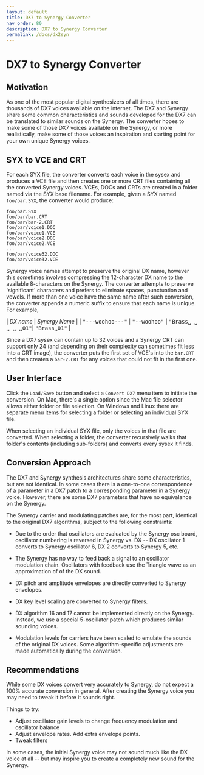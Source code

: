 ```yaml
---
layout: default
title: DX7 to Synergy Converter
nav_order: 80
description: DX7 to Synergy Converter
permalink: /docs/dx2syn
---
```


# DX7 to Synergy Converter

## Motivation

As one of the most popular digital synthesizers of all times, there
are thousands of DX7 voices available on the internet.  The DX7 and
Synergy share some common characteristics and sounds developed for the
DX7 can be translated to similar sounds on the Synergy.  The converter
hopes to make some of those DX7 voices available on the Synergy, or
more realistically, make some of those voices an inspiration and
starting point for your own unique Synergy voices.

## SYX to VCE and CRT

For each SYX file, the converter converts each voice in the sysex and
produces a VCE file and then creates one or more CRT files containing
all the converted Synergy voices.  VCEs, DOCs and CRTs are created in
a folder named via the SYX base filename.  For example, given a SYX
named `foo/bar.SYX`, the converter would produce:

```
foo/bar.SYX
foo/bar/bar.CRT
foo/bar/bar-2.CRT
foo/bar/voice1.DOC
foo/bar/voice1.VCE
foo/bar/voice2.DOC
foo/bar/voice2.VCE
...
foo/bar/voice32.DOC
foo/bar/voice32.VCE
```

Synergy voice names attempt to preserve the original DX name, however
this sometimes involves compressing the 12-character DX name to the
available 8-characters on the Synergy. The converter attempts to
preserve 'significant' characters and prefers to eliminate spaces,
punctuation and vowels. If more than one voice have the same name
after such conversion, the converter appends a numeric suffix to
ensure that each name is unique.  For example,

| *DX name*      | *Synergy Name* |
| <tt>"---woohoo---"</tt>  |  <tt>"--woohoo"</tt>
| <tt>"Brass&#9251; &#9251; &#9251; &#9251; &#9251;01"</tt>| <tt>"Brass&#9251;01"</tt> |


Since a DX7 sysex can contain up to 32 voices and a Synergy CRT can
support only 24 (and depending on their complexity can sometimes 
fit less into a CRT image), the converter puts the first set of VCE's into the
`bar.CRT` and then creates a `bar-2.CRT` for any voices that could not
fit in the first one.

## User Interface

Click the `Load/Save` button and select a `Convert DX7` menu item to
initiate the conversion.  On Mac, there's a single option since the
Mac file selector allows either folder or file selection.  On
WIndows and Linux there are separate menu items for selecting a folder
or selecting an individual SYX file.

When selecting an individual SYX file, only the voices in that file
are converted.    When selecting a folder, the converter recursively
walks that folder's contents (including sub-folders) and converts
every sysex it finds.

## Conversion Approach

The DX7 and Synergy synthesis architectures share some
characteristics, but are not identical.  In some cases there is a
one-to-one correspondence of a parameter in a DX7 patch to a
corresponding parameter in a Synergy voice.  However, there are some
DX7 parameters that have no equivalance on the Synergy.

The Synergy carrier and modulating patches are, for the most part,
identical to the original DX7 algorithms, subject to the following constraints:

* Due to the order that oscillators are evaluated by the Synergy osc board,
oscillator numbering is reversed in Synergy vs. DX -- DX oscillator 1
converts to Synergy oscillator 6, DX 2 converts to Synergy 5, etc.

* The Synergy has no way to feed back a signal to an oscillator
modulation chain.  Oscillators with feedback use the Triangle wave as
an approximation of of the DX sound.

* DX pitch and amplitude envelopes are directly converted to Synergy
envelopes.

* DX key level scaling are converted to Synergy filters.

* DX algorithm 16 and 17 cannot be implemented directly on the
Synergy. Instead, we use a special 5-oscillator patch which produces
similar sounding voices.

* Modulation levels for carriers have been scaled to emulate the sounds
of the original DX voices.  Some algorithm-specific adjustments are
made automatically during the conversion.


## Recommendations

While some DX voices convert very accurately to Synergy, do not expect
a 100% accurate conversion in general.  After creating the Synergy
voice you may need to tweak it before it sounds right.

Things to try:

* Adjust oscillator gain levels to change frequency modulation and
  oscillator balance
* Adjust envelope rates. Add extra envelope points.
* Tweak filters 

In some cases, the initial Synergy voice may not sound much like the
DX voice at all -- but may inspire you to create a completely new
sound for the Synergy.  
